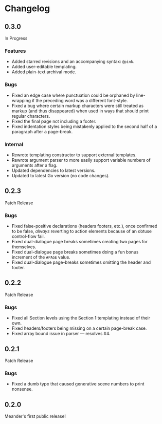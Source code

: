 # Changelog

## 0.3.0

In Progress

### Features

- Added starred revisions and an accompanying syntax: `@pink`.
- Added user-editable templating.
- Added plain-text archival mode.

### Bugs

- Fixed an edge case where punctuation could be orphaned by line-wrapping if the preceding word was a different font-style.
- Fixed a bug where certain markup characters were still treated as markup (and thus disappeared) when used in ways that should print regular characters.
- Fixed the final page not including a footer.
- Fixed indentation styles being mistakenly applied to the second half of a paragraph after a page-break.

### Internal

- Rewrote templating constructor to support external templates.
- Rewrote argument parser to more easily support variable numbers of arguments after a flag.
- Updated dependencies to latest versions.
- Updated to latest Go version (no code changes).

## 0.2.3

Patch Release

### Bugs

- Fixed false-positive declarations (headers footers, etc.), once confirmed to be false, *always* reverting to action elements because of an obtuse control-flow fail.
- Fixed dual-dialogue page breaks sometimes creating two pages for themselves.
- Fixed dual-dialogue page breaks sometimes doing a fun bonus increment of the `#PAGE` value.
- Fixed dual-dialogue page-breaks sometimes omitting the header and footer.

## 0.2.2

Patch Release

### Bugs

- Fixed all Section levels using the Section 1 templating instead of their own.
- Fixed headers/footers being missing on a certain page-break case.
- Fixed array bound issue in parser — resolves #4.

## 0.2.1

Patch Release

### Bugs

- Fixed a dumb typo that caused generative scene numbers to print nonsense.

## 0.2.0

Meander's first public release!
